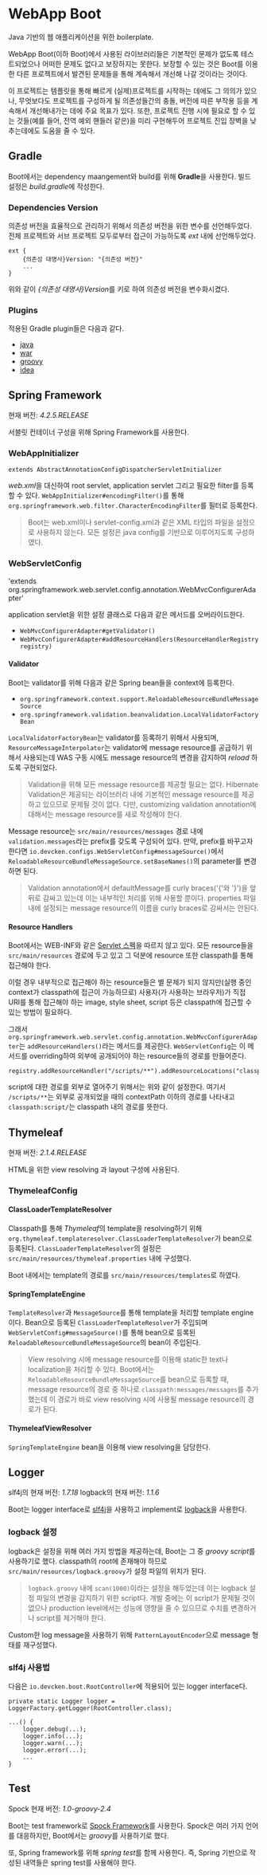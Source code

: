 # WebApp Boot

Java 기반의 웹 애플리케이션을 위한 boilerplate.

WebApp Boot(이하 Boot)에서 사용된 라이브러리들은 기본적인 문제가 없도록 테스트되었으나 어떠한 문제도 없다고 보장하지는 못한다. 보장할 수 있는 것은 Boot를
이용한 다른 프로젝트에서 발견된 문제들을 통해 계속해서 개선해 나갈 것이라는 것이다.

이 프로젝트는 템플릿을 통해 빠르게 (실제)프로젝트를 시작하는 데에도 그 의의가 있으나, 무엇보다도 프로젝트를 구성하게 될 의존성들간의 충돌, 버전에 따른 부작용
등을 계속해서 개선해내가는 데에 주요 목표가 있다. 또한, 프로젝트 진행 시에 필요로 할 수 있는 것들(예를 들어, 전역 예외 핸들러 같은)을 미리 구현해두어 프로젝트
진입 장벽을 낮추는데에도 도움을 줄 수 있다.

## Gradle

Boot에서는 dependency maangement와 build를 위해 **Gradle**을 사용한다. 빌드 설정은 *build.gradle*에 작성한다.

### Dependencies Version

의존성 버전을 효율적으로 관리하기 위해서 의존성 버전을 위한 변수를 선언해두었다. 전체 프로젝트와 서브 프로젝트 모두로부터 접근이 가능하도록 *ext* 내에 선언해두었다.

```
ext {
	{의존성 대명사}Version: "{의존성 버전}"
	...
}
```

위와 같이 *{의존성 대명사}Version*를 키로 하여 의존성 버전을 변수화시켰다.

### Plugins

적용된 Gradle plugin들은 다음과 같다.

- [java](https://docs.gradle.org/current/userguide/java_plugin.html)
- [war](https://docs.gradle.org/current/userguide/war_plugin.html)
- [groovy](https://docs.gradle.org/current/userguide/groovy_plugin.html)
- [idea](https://docs.gradle.org/current/userguide/idea_plugin.html)

## Spring Framework

현재 버전: *4.2.5.RELEASE*

서블릿 컨테이너 구성을 위해 Spring Framework를 사용한다.

### WebAppInitializer

`extends AbstractAnnotationConfigDispatcherServletInitializer`

*web.xml*을 대신하여 root servlet, application servlet 그리고 필요한 filter를 등록할 수 있다. `WebAppInitializer#encodingFilter()`를
통해 `org.springframework.web.filter.CharacterEncodingFilter`를 필터로 등록한다.

> Boot는 web.xml이나 servlet-config.xml과 같은 XML 타입의 파일을 설정으로 사용하지 않는다. 모든 설정은 java config를 기반으로 이루어지도록 구성하였다.

### WebServletConfig

'extends org.springframework.web.servlet.config.annotation.WebMvcConfigurerAdapter'

application servlet을 위한 설정 클래스로 다음과 같은 메서드를 오버라이드한다.

* `WebMvcConfigurerAdapter#getValidator()`
* `WebMvcConfigurerAdapter#addResourceHandlers(ResourceHandlerRegistry registry)`

#### Validator

Boot는 validator를 위해 다음과 같은 Spring bean들을 context에 등록한다.

* `org.springframework.context.support.ReloadableResourceBundleMessageSource`
* `org.springframework.validation.beanvalidation.LocalValidatorFactoryBean`

`LocalValidatorFactoryBean`는 validator를 등록하기 위해서 사용되며, `ResourceMessageInterpolator`는 validator에 message resource를
공급하기 위해서 사용되는데 WAS 구동 시에도 message resource의 변경을 감지하여 *reload* 하도록 구현되었다.

> Validation을 위해 모든 message resource를 제공할 필요는 없다. Hibernate Validation은 제공되는 라이브러리 내에 기본적인 message resource를
제공하고 있으므로 문제될 것이 없다. 다만, customizing validation annotation에 대해서는 message resource를 새로 작성해야 한다.

Message resource는 `src/main/resources/messages` 경로 내에 `validation.messages`라는 prefix를 갖도록 구성되어 있다. 만약, prefix를
바꾸고자 한다면 `io.devcken.configs.WebServletConfig#messageSource()`에서 `ReloadableResourceBundleMessageSource.setBaseNames()`의
parameter를 변경하면 된다.

> Validation annotation에서 defaultMessage를 curly braces('{'와 '}')을 앞뒤로 감싸고 있는데 이는 내부적인 처리를 위해 사용할 뿐이다. properties
파일 내에 설정되는 message resource의 이름을 curly braces로 감싸서는 안된다.

#### Resource Handlers

Boot에서는 WEB-INF와 같은 [Servlet 스펙](http://download.oracle.com/otn-pub/jcp/servlet-2.4-fr-spec-oth-JSpec/servlet-2_4-fr-spec.pdf?AuthParam=1457030710_d57062dc0e8240973d68680268e3c9da)을
따르지 않고 있다. 모든 resource들을 `src/main/resources` 경로에 두고 있고 그 덕분에 resource 또한 classpath를 통해 접근해야 한다.

이럴 경우 내부적으로 접근해야 하는 resource들은 별 문제가 되지 않지만(실행 중인 context가 classpath에 접근이 가능하므로) 사용자(가 사용하는 브라우저)가
직접 URI를 통해 접근해야 하는 image, style sheet, script 등은 classpath에 접근할 수 있는 방법이 필요하다.

그래서 `org.springframework.web.servlet.config.annotation.WebMvcConfigurerAdapter`는 `addResourceHandlers()`라는 메서드를 제공한다.
`WebServletConfig`는 이 메서드를 overriding하여 외부에 공개되어야 하는 resource들의 경로를 만들어준다.

```
registry.addResourceHandler("/scripts/**").addResourceLocations("classpath:scripts/");
```

script에 대한 경로를 외부로 열어주기 위해서는 위와 같이 설정한다. 여기서 `/scripts/**`는 외부로 공개되었을 때의 contextPath 이하의 경로를 나타내고
`classpath:script/`는 classpath 내의 경로를 뜻한다.

## Thymeleaf

현재 버전: *2.1.4.RELEASE*

HTML을 위한 view resolving 과 layout 구성에 사용된다.

### ThymeleafConfig

#### ClassLoaderTemplateResolver

Classpath를 통해 *Thymeleaf*의 template을 resolving하기 위해 `org.thymeleaf.templateresolver.ClassLoaderTemplateResolver`가
bean으로 등록된다. `ClassLoaderTemplateResolver`의 설정은 `src/main/resources/thymeleaf.properties` 내에 구성했다.

Boot 내에서는 template의 경로를 `src/main/resources/templates`로 하였다.

#### SpringTemplateEngine

`TemplateResolver`과 `MessageSource`를 통해 template을 처리할 template engine이다. Bean으로 등록된 `ClassLoaderTemplateResolver`가
주입되며 `WebServletConfig#messageSource()`를 통해 bean으로 등록된 `ReloadableResourceBundleMessageSource`의 bean이 주입된다.

> View resolving 시에 message resource를 이용해 static한 text나 localization을 처리할 수 있다. Boot에서는 `ReloadableResourceBundleMessageSource`를
bean으로 등록할 때, message resource의 경로 중 하나로 `classpath:messages/messages`를 추가했는데 이 경로가 바로 view resolving 시에 사용될
message resource의 경로가 된다.

#### ThymeleafViewResolver

`SpringTemplateEngine` bean을 이용해 view resolving을 담당한다.

## Logger

slf4j의 현재 버전: *1.7.18*
logback의 현재 버전: *1.1.6*

Boot는 logger interface로 [slf4j](http://www.slf4j.org)을 사용하고 implement로 [logback](http://logback.qos.ch)을 사용한다.

### logback 설정

logback은 설정을 위해 여러 가지 방법을 제공하는데, Boot는 그 중 *groovy script*를 사용하기로 했다. classpath의 root에 존재해야 하므로
`src/main/resources/logback.groovy`가 설정 파일의 위치가 된다.

> `logback.groovy` 내에 `scan(1000)`이라는 설정을 해두었는데 이는 logback 설정 파일의 변경을 감지하기 위한 script다. 개발 중에는 이 script가 문제될
것이 없으나 production level에서는 성능에 영향을 줄 수 있으므로 수치를 변경하거나 script를 제거해야 한다.

Custom한 log message을 사용하기 위해 `PatternLayoutEncoder`으로 message 형태를 재구성했다.

### slf4j 사용법

다음은 `io.devcken.boot.RootController`에 적용되어 있는 logger interface다.

```
private static Logger logger = LoggerFactory.getLogger(RootController.class);

...() {
	logger.debug(...);
	logger.info(...);
	logger.warn(...);
	logger.error(...);
	...
}

```

## Test

Spock 현재 버전: *1.0-groovy-2.4*

Boot는 test framework로 [Spock Framework](https://code.google.com/archive/p/spock/)를 사용한다.
Spock은 여러 가지 언어를 대응하지만, Boot에서는 *groovy*를 사용하기로 했다.

또, Spring framework를 위해 *spring test*를 함께 사용한다. 즉, Spring 기반으로 작성된 내역들은 spring test를 사용해야 한다.